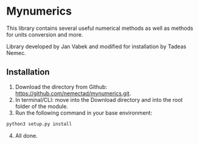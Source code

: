 # Mynumerics

This library contains several useful numerical methods as well as methods for units conversion and more.

Library developed by Jan Vabek and modified for installation by Tadeas Nemec.

## Installation
1. Download the directory from Github: https://github.com/nemectad/mynumerics.git.
2. In terminal/CLI: move into the Download directory and into the root folder of the module.
3. Run the following command in your base environment:
  ```bash
  python3 setup.py install
  ```
4. All done.
